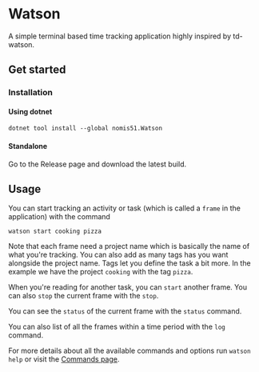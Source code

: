# Watson

A simple terminal based time tracking application highly inspired by td-watson.

## Get started

### Installation

#### Using dotnet

```
dotnet tool install --global nomis51.Watson
```

#### Standalone

Go to the Release page and download the latest build.

## Usage

You can start tracking an activity or task (which is called a `frame` in the application) with the command

```
watson start cooking pizza
```

Note that each frame need a project name which is basically the
name of what you're tracking.
You can also add as many tags has you want alongside the project name.
Tags let you define the task a bit more.
In the example we have the project `cooking` with the tag `pizza`.

When you're reading for another task, you can `start` another frame.
You can also `stop` the current frame with the `stop`.

You can see the `status` of the current frame with the `status` command.

You can also list of all the frames within a time period with the `log` command.

For more details about all the available commands and options run `watson help` or visit
the [Commands page](https://github.com/nomis51/watson/blob/dev/docs/commands.md).
